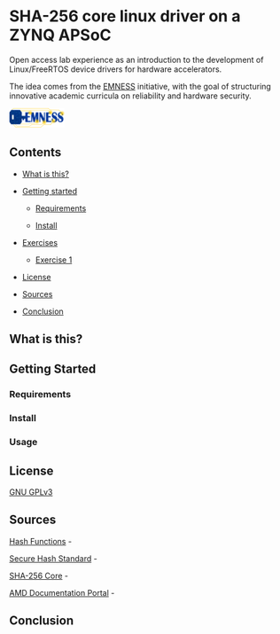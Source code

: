 # SHA-256 core linux driver on a ZYNQ APSoC 

Open access lab experience as an introduction to the development of
Linux/FreeRTOS device drivers for hardware accelerators.

The idea comes from the [EMNESS](https://emness.eu) initiative, with the goal
of structuring innovative academic curricula on reliability and hardware
security.

<img src="doc/emness_logo.png" width="100">  

## Contents

*   [What is this?](#what-is-this)

*   [Getting started](#getting-started)

    *   [Requirements](#requirements)

    *   [Install](#install)

*   [Exercises](#exercises)

    *   [Exercise 1](#exercise-1)

*   [License](#license)

*   [Sources](#sources)

*   [Conclusion](#conclusion)

## What is this?

## Getting Started

### Requirements

### Install

### Usage

## License

[GNU GPLv3](https://choosealicense.com/licenses/gpl-3.0/)

## Sources
[Hash Functions][hash-functions] -

[Secure Hash Standard][sh-standard] -

[SHA-256 Core][sha256-core] - 

[AMD Documentation Portal][amd-doc] - 

[//]: # "Source definitions"
[hash-functions]: https://csrc.nist.gov/projects/hash-functions "Hash Functions by NIST CSRC"
[sh-standard]: http://dx.doi.org/10.6028/NIST.FIPS.180-4 "FIPS PUB 180-4 Secure Hash Standard"
[sha256-core]: https://opencores.org/projects/sha256_hash_core "SHA-256 Synthesizable Core"
[amd-doc]: https://docs.xilinx.com/ "AMD Documentation Portal"

## Conclusion

